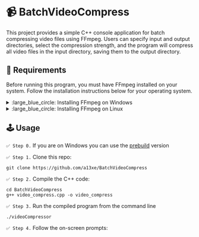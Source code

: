 :video_camera: BatchVideoCompress
==================================================================================================================================================================================================================

This project provides a simple C++ console application for batch compressing video files using FFmpeg. Users can specify input and output directories, select the compression strength, and the program will compress all video files in the input directory, saving them to the output directory.

:toolbox: Requirements
------------------------------------------------------------------------------------------------------------------------------------------------------------------------------------------------------------------

Before running this program, you must have FFmpeg installed on your system. 
Follow the installation instructions below for your operating system.

<!-- 
WINDOWS FFMPEG INSTALLATION
============================================================================================
-->
<details>
  <summary> :large_blue_circle: Installing FFmpeg on Windows </summary>
  <br>
  
`✅ Step 1.` Download FFmpeg: [direct download link](https://github.com/BtbN/FFmpeg-Builds/releases/download/latest/ffmpeg-master-latest-win64-gpl.zip).

`✅ Step 2.` Extract the downloaded ZIP file to desired location on your PC, such as `C:\Program Files\FFmpeg`

`✅ Step 3.` Press 'Win + R' and type:
```
SystemPropertiesAdvanced
```
   - Click 'Environment Variables...' button.
   - Under 'System variables', find and select 'Path', then click 'Edit'.
   - Click 'New' and add the path to the FFmpeg `bin` directory, e.g. `C:\Program File\FFmpeg\bin`
   - Click 'OK' to close all dialogs.

`✅ Step 4.` To verify the installation open CMD and type
```
ffmpeg -version
```
   
</details>

<!-- 
LINUX FFMPEG INSTALLATION
============================================================================================
-->
<details>
  <summary> :large_blue_circle: Installing FFmpeg on Linux </summary>
  <br>
  
`✅ Step 1.` Open your terminal and run:
```
sudo apt update
sudo apt install ffmpeg
```
`✅ Step 2.` Verify the installation:
```
ffmpeg -version
```

</details>

:joystick: Usage
------------------------------------------------------------------------------------------------------------------------------------------------------------------------------------------------------------------

`✅ Step 0.` If you are on Windows you can use the [prebuild]() version

`✅ Step 1.` Clone this repo:
```
git clone https://github.com/a13xe/BatchVideoCompress
```
   
`✅ Step 2.` Compile the C++ code:
```
cd BatchVideoCompress
g++ video_compress.cpp -o video_compress
```

`✅ Step 3.` Run the compiled program from the command line
```
./videoCompressor
```

`✅ Step 4.` Follow the on-screen prompts:

